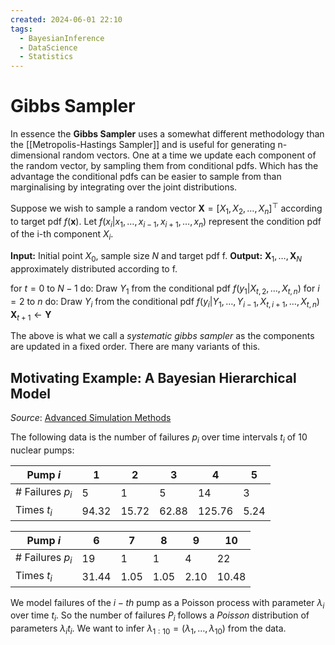```yaml
---
created: 2024-06-01 22:10
tags:
  - BayesianInference
  - DataScience
  - Statistics
---
```


# Gibbs Sampler

In essence the **Gibbs Sampler** uses a somewhat different methodology than the [[Metropolis-Hastings Sampler]] and is useful for generating n-dimensional random vectors. One at a time we update each component of the random vector, by sampling them from conditional pdfs. Which has the advantage the conditional pdfs can be easier to sample from than marginalising by integrating over the joint distributions.

Suppose we wish to sample a random vector $\mathbf{X} = [X_1, X_2, \dots, X_n]^{\top}$ according to target pdf $f(\boldsymbol{x})$. Let $f(x_i | x_1, \dots, x_{i-1}, x_{i+1}, \dots, x_n)$ represent the condition pdf of the i-th component $X_i$.

**Input:** Initial point $X_0$, sample size $N$ and target pdf f.
**Output:** $\boldsymbol{X}_1, \dots, \boldsymbol{X}_N$ approximately distributed according to f.

for $t=0$ to $N-1$ do:
	Draw $Y_1$ from the conditional pdf $f(y_1| X_{t,2}, \dots, X_{t,n})$
		for $i=2$ to $n$ do:
			Draw $Y_i$ from the conditional pdf $f(y_i|Y_1, \dots, Y_{i-1}, X_{t, i+1}, \dots, X_{t,n})$
		$\boldsymbol{X}_{t+1} \leftarrow \boldsymbol{Y}$

The above is what we call a *systematic gibbs sampler* as the components are updated in a fixed order. There are many variants of this.

## Motivating Example: A Bayesian Hierarchical Model

*Source*: [Advanced Simulation Methods](https://www.stats.ox.ac.uk/~deligian/pdf/sc5/notes/notes5.pdf)

The following data is the number of failures $p_i$ over time intervals $t_i$ of 10 nuclear pumps:

| Pump $i$         | 1     | 2     | 3     | 4      | 5    |
| ---------------- | ----- | ----- | ----- | ------ | ---- |
| # Failures $p_i$ | 5     | 1     | 5     | 14     | 3    |
| Times $t_i$      | 94.32 | 15.72 | 62.88 | 125.76 | 5.24 |

| Pump $i$         | 6     | 7    | 8    | 9    | 10    |
| ---------------- | ----- | ---- | ---- | ---- | ----- |
| # Failures $p_i$ | 19    | 1    | 1    | 4    | 22    |
| Times $t_i$      | 31.44 | 1.05 | 1.05 | 2.10 | 10.48 |
We model failures of the $i-th$ pump as a Poisson process with parameter $\lambda_i$ over time $t_i$. So the number of failures $P_i$ follows a *Poisson* distribution of parameters $\lambda_it_i$. We want to infer $\lambda_{1:10} = (\lambda_1, \dots, \lambda_10 )$ from the data.







